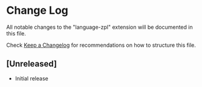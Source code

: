 # Change Log
All notable changes to the "language-zpl" extension will be documented in this file.

Check [Keep a Changelog](http://keepachangelog.com/) for recommendations on how to structure this file.

## [Unreleased]
- Initial release